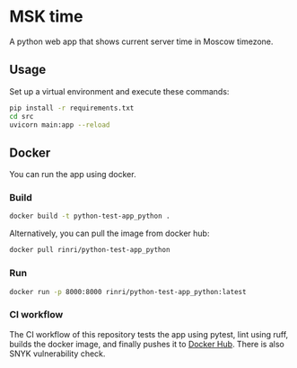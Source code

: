 # MSK time

A python web app that shows current server time in Moscow timezone.

## Usage

Set up a virtual environment and execute these commands:

```bash
pip install -r requirements.txt
cd src
uvicorn main:app --reload
```

## Docker
You can run the app using docker.

### Build
```bash
docker build -t python-test-app_python .
```

Alternatively, you can pull the image from docker hub:
```bash
docker pull rinri/python-test-app_python
```

### Run
```bash
docker run -p 8000:8000 rinri/python-test-app_python:latest
```

### CI workflow
The CI workflow of this repository tests the app using pytest, lint using ruff, builds the docker image, and finally pushes it to [Docker Hub](https://hub.docker.com/r/rinri/python-test-app_python). There is also SNYK vulnerability check.

